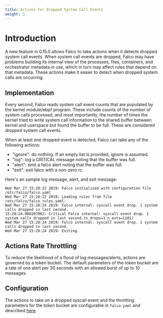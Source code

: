```yaml
---
title: Actions For Dropped System Call Events
weight: 3
---
```

# Introduction

A new feature in 0.15.0 allows Falco to take actions when it detects dropped system call events. When system call events are dropped, Falco may have problems building its internal view of the processes, files, containers, and orchestrator metadata in use, which in turn may affect rules that depend on that metadata. These actions make it easier to detect when dropped system calls are occurring.

## Implementation

Every second, Falco reads system call event counts that are populated by the kernel module/ebpf program. These include counts of the number of system calls processed, and most importantly, the number of times the kernel tried to write system call information to the shared buffer between kernel and userspace but found the buffer to be full. These are considered *dropped* system call events.

When at least one dropped event is detected, Falco can take any of the following actions:

* "ignore": do nothing. If an empty list is provided, ignore is assumed.
* "log": log a CRITICAL message noting that the buffer was full.
* "alert": emit a falco alert noting that the buffer was full.
* "exit": exit falco with a non-zero rc.

Here's an sample log message, alert, and exit message:

```
Wed Mar 27 15:28:22 2019: Falco initialized with configuration file /etc/falco/falco.yaml
Wed Mar 27 15:28:22 2019: Loading rules from file /etc/falco/falco_rules.yaml:
Wed Mar 27 15:28:24 2019: Falco internal: syscall event drop. 1 system calls dropped in last second.
15:28:24.000207862: Critical Falco internal: syscall event drop. 1 system calls dropped in last second.(n_drops=1 n_evts=1181)
Wed Mar 27 15:28:24 2019: Falco internal: syscall event drop. 1 system calls dropped in last second.
Wed Mar 27 15:28:24 2019: Exiting.
```

## Actions Rate Throttling

To reduce the likelihood of a flood of log messages/alerts, actions are governed by a token bucket. The default parameters of the token bucket are a rate of one alert per 30 seconds with an allowed burst of up to 10 messages.

## Configuration

The actions to take on a dropped syscall event and the throttling parameters for the token bucket are configurable in `falco.yaml` and described [here](/docs/configuration/#syscall_event_drops).